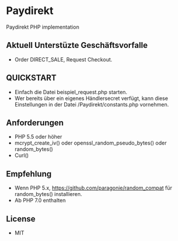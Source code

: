 # Paydirekt
Paydirekt PHP implementation

## Aktuell Unterstüzte Geschäftsvorfalle
* Order DIRECT_SALE, Request Checkout.

## QUICKSTART
* Einfach die Datei beispiel_request.php starten.
* Wer bereits über ein eigenes Händlersecret verfügt, kann diese Einstellungen in der Datei /Paydirekt/constants.php vornehmen.

## Anforderungen
* PHP 5.5 oder höher
* mcrypt_create_iv() oder openssl_random_pseudo_bytes() oder random_bytes() 
* Curl()

## Empfehlung
* Wenn PHP 5.x, https://github.com/paragonie/random_compat für random_bytes() installieren.
* Ab PHP 7.0 enthalten 

## License
* MIT
